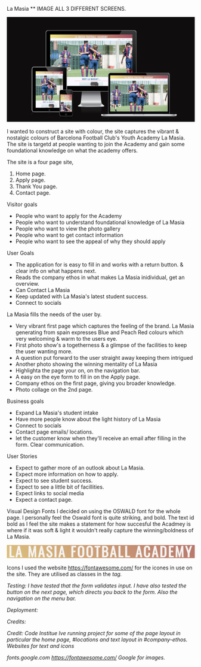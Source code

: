 La Masia
**
IMAGE ALL 3 DIFFERENT SCREENS. 

![Responsive.screens](assets/images/Responsiveness.png) 

I wanted to construct a site with colour, the site captures the vibrant & nostalgic colours of Barcelona Football Club's Youth Academy La Masia. 
The site is targetd at people wanting to join the Academy and gain some foundational knowledge on what the academy offers.

The site is a four page site, 

1. Home page.
2. Apply page.
3. Thank You page.
4. Contact page.

Visitor goals 
* People who want to apply for the Academy
* People who want to understand foundational knowledge of La Masia
* People who want to view the photo gallery
* People who want to get contact information
* People who want to see the appeal of why they should apply

User Goals
* The application for is easy to fill in and works with a return button. & clear info on what happens next. 
* Reads the company ethos in what makes La Masia inidividual, get an overview.  
* Can Contact La Masia
* Keep updated with La Masia's latest student success.
* Connect to socials 


La Masia fills the needs of the user by. 

* Very vibrant first page which captures the feeling of the brand. La Masia generating from spain expresses Blue and Peach Red colours which very welcoming & warm to the users eye. 
* First photo show's a togetherness & a glimpse of the facilities to keep the user wanting more.
* A question put forward to the user straight away keeping them intrigued 
* Another photo showing the winning mentality of La Masia
* Highlighta the page your on, on the navigation bar. 
* A easy on the eye form to fill in on the Apply page.
* Company ethos on the first page, giving you broader knowledge. 
* Photo collage on the 2nd page. 

Business goals

* Expand La Masia's student intake
* Have more people know about the light history of La Masia
* Connect to socials
* Contact page emails/ locations.
* let the customer know when they'll receive an email after filling in the form. Clear communication.



User Stories
* Expect to gather more of an outlook about La Masia.
* Expect more information on how to apply.
* Expect to see student success.
* Expect to see a little bit of facillities.
* Expect links to social media
* Expect a contact page.




Visual Design
 Fonts
 I decided on using the OSWALD font for the whole page.
 I personally feel the Oswald font is quite striking, and bold. 
 The text id bold as I feel the site makes a statement for how succesful the Acadmey is where if it was soft & light it wouldn't really capture the winning/boldness of La Masia. 
 
 ![Font](assets/images/fonts.png) 

 Icons 
 I used the website https://fontawesome.com/ for the icones in use on the site.
 They are utilised as classes in the <i> tag.

 



























Testing:
I have tested that the form validates input.
I have also tested the button on the next page, which directs you back to the form.
Also the navigation on the menu bar.


Deployment:



Credits:

Credit: Code Institue lve running project for some of the page layout in particular the home page, #locations and text layout in #company-ethos.
Websites for text and icons

fonts.google.com
https://fontawesome.com/
Google for images. 

